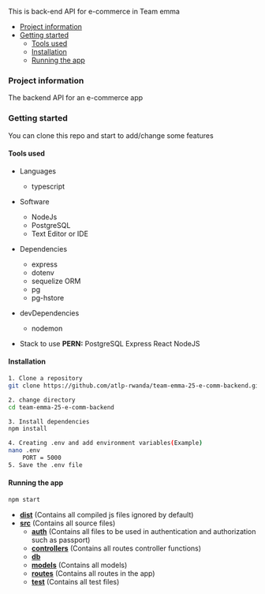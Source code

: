 This is back-end API for e-commerce in Team emma

- [Project information](#project-information)
- [Getting started](#getting-started)
  - [Tools used](#tools-used)
  - [Installation](#installation)
  - [Running the app](#running-the-app)


### Project information
The backend API for an e-commerce app

### Getting started
You can clone this repo and start to add/change some features

#### Tools used
- Languages
  - typescript
- Software
  - NodeJs
  - PostgreSQL
  - Text Editor or IDE
  
- Dependencies
  - express
  - dotenv
  - sequelize ORM
  - pg
  - pg-hstore
- devDependencies
  - nodemon
- Stack to use
  **PERN:** PostgreSQL Express React NodeJS

#### Installation
```bash 
1. Clone a repository
git clone https://github.com/atlp-rwanda/team-emma-25-e-comm-backend.git

2. change directory 
cd team-emma-25-e-comm-backend

3. Install dependencies
npm install

4. Creating .env and add environment variables(Example)
nano .env 
    PORT = 5000
5. Save the .env file

```
#### Running the app
```bash
npm start
```


- [**dist**](dist) (Contains all compiled js files ignored by default)
- [**src**](src) (Contains all source files)
    - [**auth**](src/auth) (Contains all files to be used in authentication and authorization such as passport)
    - [**controllers**](src/controllers) (Contains all routes controller functions)
    - [**db**](src/db)
    - [**models**](src/models) (Contains all models)
    - [**routes**](src/routes) (Contains all routes in the app)
    - [**test**](src/test) (Contains all test files)

